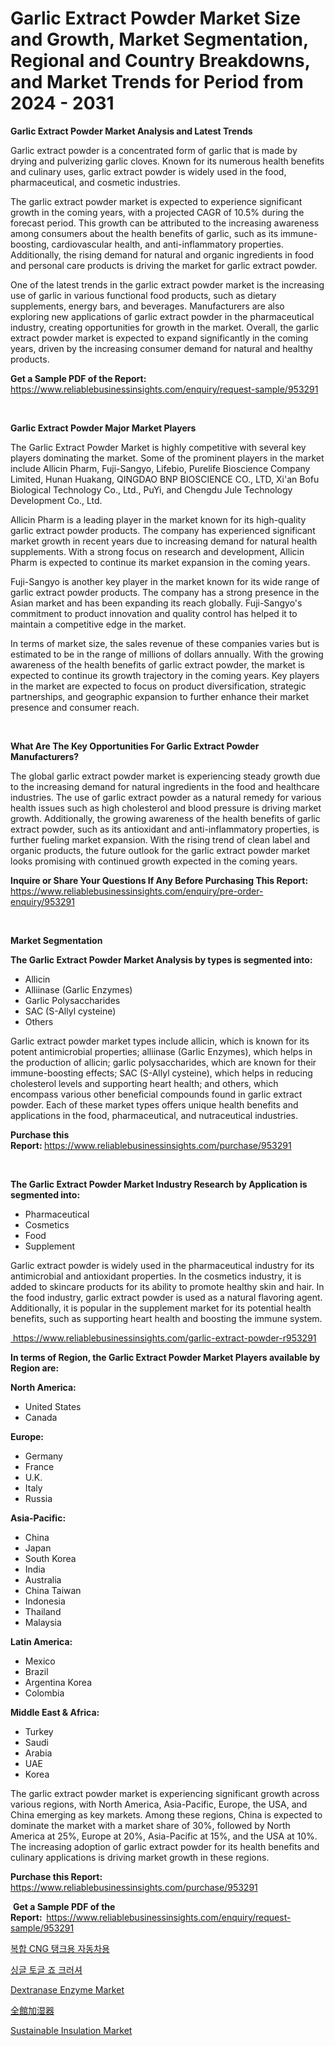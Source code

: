<p><h1>Garlic Extract Powder Market Size and Growth, Market Segmentation, Regional and Country Breakdowns, and Market Trends for Period from 2024 -  2031</h1></p><p><strong>Garlic Extract Powder Market Analysis and Latest Trends</strong></p>
<p><p>Garlic extract powder is a concentrated form of garlic that is made by drying and pulverizing garlic cloves. Known for its numerous health benefits and culinary uses, garlic extract powder is widely used in the food, pharmaceutical, and cosmetic industries.</p><p>The garlic extract powder market is expected to experience significant growth in the coming years, with a projected CAGR of 10.5% during the forecast period. This growth can be attributed to the increasing awareness among consumers about the health benefits of garlic, such as its immune-boosting, cardiovascular health, and anti-inflammatory properties. Additionally, the rising demand for natural and organic ingredients in food and personal care products is driving the market for garlic extract powder.</p><p>One of the latest trends in the garlic extract powder market is the increasing use of garlic in various functional food products, such as dietary supplements, energy bars, and beverages. Manufacturers are also exploring new applications of garlic extract powder in the pharmaceutical industry, creating opportunities for growth in the market. Overall, the garlic extract powder market is expected to expand significantly in the coming years, driven by the increasing consumer demand for natural and healthy products.</p></p>
<p><strong>Get a Sample PDF of the Report:&nbsp;</strong> <a href="https://www.reliablebusinessinsights.com/enquiry/request-sample/953291">https://www.reliablebusinessinsights.com/enquiry/request-sample/953291</a></p>
<p>&nbsp;</p>
<p><strong>Garlic Extract Powder Major Market Players</strong></p>
<p><p>The Garlic Extract Powder Market is highly competitive with several key players dominating the market. Some of the prominent players in the market include Allicin Pharm, Fuji-Sangyo, Lifebio, Purelife Bioscience Company Limited, Hunan Huakang, QINGDAO BNP BIOSCIENCE CO., LTD, Xi'an Bofu Biological Technology Co., Ltd., PuYi, and Chengdu Jule Technology Development Co., Ltd.</p><p>Allicin Pharm is a leading player in the market known for its high-quality garlic extract powder products. The company has experienced significant market growth in recent years due to increasing demand for natural health supplements. With a strong focus on research and development, Allicin Pharm is expected to continue its market expansion in the coming years.</p><p>Fuji-Sangyo is another key player in the market known for its wide range of garlic extract powder products. The company has a strong presence in the Asian market and has been expanding its reach globally. Fuji-Sangyo's commitment to product innovation and quality control has helped it to maintain a competitive edge in the market.</p><p>In terms of market size, the sales revenue of these companies varies but is estimated to be in the range of millions of dollars annually. With the growing awareness of the health benefits of garlic extract powder, the market is expected to continue its growth trajectory in the coming years. Key players in the market are expected to focus on product diversification, strategic partnerships, and geographic expansion to further enhance their market presence and consumer reach.</p></p>
<p>&nbsp;</p>
<p><strong>What Are The Key Opportunities For Garlic Extract Powder Manufacturers?</strong></p>
<p><p>The global garlic extract powder market is experiencing steady growth due to the increasing demand for natural ingredients in the food and healthcare industries. The use of garlic extract powder as a natural remedy for various health issues such as high cholesterol and blood pressure is driving market growth. Additionally, the growing awareness of the health benefits of garlic extract powder, such as its antioxidant and anti-inflammatory properties, is further fueling market expansion. With the rising trend of clean label and organic products, the future outlook for the garlic extract powder market looks promising with continued growth expected in the coming years.</p></p>
<p><strong>Inquire or Share Your Questions If Any Before Purchasing This Report:</strong> <a href="https://www.reliablebusinessinsights.com/enquiry/pre-order-enquiry/953291">https://www.reliablebusinessinsights.com/enquiry/pre-order-enquiry/953291</a></p>
<p>&nbsp;</p>
<p><strong>Market Segmentation</strong></p>
<p><strong>The Garlic Extract Powder Market Analysis by types is segmented into:</strong></p>
<p><ul><li>Allicin</li><li>Alliinase (Garlic Enzymes)</li><li>Garlic Polysaccharides</li><li>SAC (S-Allyl cysteine)</li><li>Others</li></ul></p>
<p><p>Garlic extract powder market types include allicin, which is known for its potent antimicrobial properties; alliinase (Garlic Enzymes), which helps in the production of allicin; garlic polysaccharides, which are known for their immune-boosting effects; SAC (S-Allyl cysteine), which helps in reducing cholesterol levels and supporting heart health; and others, which encompass various other beneficial compounds found in garlic extract powder. Each of these market types offers unique health benefits and applications in the food, pharmaceutical, and nutraceutical industries.</p></p>
<p><strong>Purchase this Report:&nbsp;</strong><a href="https://www.reliablebusinessinsights.com/purchase/953291">https://www.reliablebusinessinsights.com/purchase/953291</a></p>
<p>&nbsp;</p>
<p><strong>The Garlic Extract Powder Market Industry Research by Application is segmented into:</strong></p>
<p><ul><li>Pharmaceutical</li><li>Cosmetics</li><li>Food</li><li>Supplement</li></ul></p>
<p><p>Garlic extract powder is widely used in the pharmaceutical industry for its antimicrobial and antioxidant properties. In the cosmetics industry, it is added to skincare products for its ability to promote healthy skin and hair. In the food industry, garlic extract powder is used as a natural flavoring agent. Additionally, it is popular in the supplement market for its potential health benefits, such as supporting heart health and boosting the immune system.</p></p>
<p><a href="https://www.reliablebusinessinsights.com/garlic-extract-powder-r953291">&nbsp;https://www.reliablebusinessinsights.com/garlic-extract-powder-r953291</a></p>
<p><strong>In terms of Region, the Garlic Extract Powder Market Players available by Region are:</strong></p>
<p>
    <p> <strong> North America: </strong>
        <ul>
            <li>United States</li>
            <li>Canada</li>
        </ul>
        </p> 
    <p> <strong> Europe: </strong>
        <ul>
            <li>Germany</li>
            <li>France</li>
            <li>U.K.</li>
            <li>Italy</li>
            <li>Russia</li>
        </ul>
        </p> 
    <p> <strong> Asia-Pacific: </strong>
        <ul>
            <li>China</li>
            <li>Japan</li>
            <li>South Korea</li>
            <li>India</li>
            <li>Australia</li>
            <li>China Taiwan</li>
            <li>Indonesia</li>
            <li>Thailand</li>
            <li>Malaysia</li>
        </ul>
        </p> 
    <p> <strong> Latin America: </strong>
        <ul>
            <li>Mexico</li>
            <li>Brazil</li>
            <li>Argentina Korea</li>
            <li>Colombia</li>
        </ul>
        </p> 
    <p> <strong> Middle East & Africa: </strong>
        <ul>
            <li>Turkey</li>
            <li>Saudi</li>
            <li>Arabia</li>
            <li>UAE</li>
            <li>Korea</li>
        </ul>
    </p>
    </p>
<p><p>The garlic extract powder market is experiencing significant growth across various regions, with North America, Asia-Pacific, Europe, the USA, and China emerging as key markets. Among these regions, China is expected to dominate the market with a market share of 30%, followed by North America at 25%, Europe at 20%, Asia-Pacific at 15%, and the USA at 10%. The increasing adoption of garlic extract powder for its health benefits and culinary applications is driving market growth in these regions.</p></p>
<p><strong>Purchase this Report: </strong><a href="https://www.reliablebusinessinsights.com/purchase/953291">https://www.reliablebusinessinsights.com/purchase/953291</a></p>
<p>&nbsp;<strong>Get a Sample PDF of the Report:&nbsp;&nbsp;</strong><a href="https://www.reliablebusinessinsights.com/enquiry/request-sample/953291">https://www.reliablebusinessinsights.com/enquiry/request-sample/953291</a></p>
<p><strong></strong></p>
<p><p><a href="https://medium.com/@hasem1093_88994/%EA%B8%80%EB%A1%9C%EB%B2%8C-%EC%9E%90%EB%8F%99%EC%B0%A8%EC%9A%A9-%EB%B3%B5%ED%95%A9-cng-%ED%83%B1%ED%81%AC-%EC%8B%9C%EC%9E%A5-%EA%B7%9C%EB%AA%A8%EA%B0%80-%EC%97%B0%ED%8F%89%EA%B7%A0-8-%EC%9D%98-%EC%84%B1%EC%9E%A5%EB%A5%A0%EC%9D%84-%EA%B8%B0%EB%8C%80%ED%95%98%EA%B3%A0-%EC%9E%88%EC%9C%BC%EB%A9%B0-%EC%9D%B4-%EB%B3%B4%EA%B3%A0%EC%84%9C%EB%8A%94-2024%EB%85%84%EB%B6%80%ED%84%B0-2031%EB%85%84%EA%B9%8C%EC%A7%80%EC%9D%98-%EC%8B%9C%EC%9E%A5-%EC%84%B1%EC%9E%A5-%ED%8A%B8%EB%A0%8C%EB%93%9C-%EA%B8%B0%ED%9A%8C-%EB%B0%8F-%EC%98%88%EC%B8%A1%EC%97%90-%EB%8C%80%ED%95%B4-92b872362c6e">복합 CNG 탱크용 자동차용</a></p><p><a href="https://github.com/johneahan44556754/Market-Research-Report-List-1/blob/main/5174150140025.md">싱글 토글 죠 크러셔</a></p><p><a href="https://github.com/kumertitash/Market-Research-Report-List-1/blob/main/dextranase-enzyme-market.md">Dextranase Enzyme Market</a></p><p><a href="https://github.com/LenoraKris2023/Market-Research-Report-List-1/blob/main/9491697134759.md">全館加湿器</a></p><p><a href="https://github.com/amapolalg/Market-Research-Report-List-1/blob/main/sustainable-insulation-market.md">Sustainable Insulation Market</a></p></p>